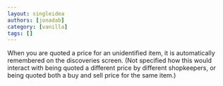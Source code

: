```yaml
---
layout: singleidea
authors: [jonadab]
category: [vanilla]
tags: []
---
```

When you are quoted a price for an unidentified item, it is automatically remembered on the discoveries screen. (Not specified how this would interact with being quoted a different price by different shopkeepers, or being quoted both a buy and sell price for the same item.)
